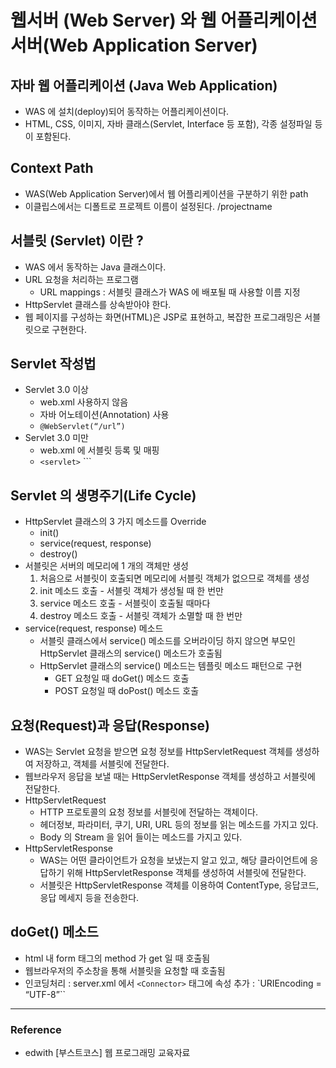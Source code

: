# 웹서버 (Web Server) 와 웹 어플리케이션 서버(Web Application Server)


## 자바 웹 어플리케이션 (Java Web Application)
- WAS 에 설치(deploy)되어 동작하는 어플리케이션이다.
- HTML, CSS, 이미지, 자바 클래스(Servlet, Interface 등 포함), 각종 설정파일 등이 포함된다.

## Context Path
- WAS(Web Application Server)에서 웹 어플리케이션을 구분하기 위한 path
- 이클립스에서는 디폴트로 프로젝트 이름이 설정된다. \/projectname

## 서블릿 (Servlet) 이란 ?
- WAS 에서 동작하는 Java 클래스이다.
- URL 요청을 처리하는 프로그램
	 - URL mappings : 서블릿 클래스가 WAS 에 배포될 때 사용할 이름 지정
- HttpServlet 클래스를 상속받아야 한다.
- 웹 페이지를 구성하는 화면(HTML)은 JSP로 표현하고, 복잡한 프로그래밍은 서블릿으로 구현한다.

## Servlet 작성법
- Servlet 3.0 이상
	 - web.xml 사용하지 않음
	 - 자바 어노테이션(Annotation) 사용
	 - `@WebServlet(“/url”)`
- Servlet 3.0 미만
	 - web.xml 에 서블릿 등록 및 매핑
	 - `<servlet>` `<servlet-mapping>``

## Servlet 의 생명주기(Life Cycle)
- HttpServlet 클래스의 3 가지 메소드를 Override
	 - init()
	 - service(request, response)
	 - destroy()
- 서블릿은 서버의 메모리에 1 개의 객체만 생성
	 1. 처음으로 서블릿이 호출되면 메모리에 서블릿 객체가 없으므로 객체를 생성
	 2. init 메소드 호출 - 서블릿 객체가 생성될 때 한 번만
	 3. service 메소드 호출 - 서블릿이 호출될 때마다
	 4. destroy 메소드 호출 - 서블릿 객체가 소멸할 때 한 번만
- service(request, response) 메소드
	 - 서블릿 클래스에서 service() 메소드를 오버라이딩 하지 않으면 부모인 HttpServlet 클래스의 service() 메소드가 호출됨
	 - HttpServlet 클래스의 service() 메소드는 템플릿 메소드 패턴으로 구현
		  - GET 요청일 때 doGet() 메소드 호출
		  - POST 요청일 때 doPost() 메소드 호출

## 요청(Request)과 응답(Response)
- WAS는 Servlet 요청을 받으면 요청 정보를 HttpServletRequest 객체를 생성하여 저장하고, 객체를 서블릿에 전달한다.
- 웹브라우저 응답을 보낼 때는 HttpServletResponse 객체를 생성하고 서블릿에 전달한다.
- HttpServletRequest
	 - HTTP 프로토콜의 요청 정보를 서블릿에 전달하는 객체이다.
	 - 헤더정보, 파라미터, 쿠기, URI, URL 등의 정보를 읽는 메소드를 가지고 있다.
	 - Body 의 Stream 을 읽어 들이는 메소드를 가지고 있다.
- HttpServletResponse
	 - WAS는 어떤 클라이언트가 요청을 보냈는지 알고 있고, 해당 클라이언트에 응답하기 위해 HttpServletResponse 객체를 생성하여 서블릿에 전달한다.
	 - 서블릿은 HttpServletResponse 객체를 이용하여 ContentType, 응답코드, 응답 메세지 등을 전송한다.

## doGet() 메소드
- html 내 form 태그의 method 가 get 일 때 호출됨
- 웹브라우저의 주소창을 통해 서블릿을 요청할 때 호출됨
- 인코딩처리 : server.xml 에서 `<Connector>` 태그에 속성 추가 : `URIEncoding = “UTF-8”``

***

### Reference
  - edwith \[부스트코스\] 웹 프로그래밍 교육자료
